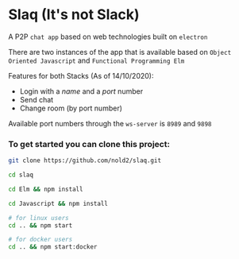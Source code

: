# Slaq (It's not Slack)

A P2P `chat app` based on web technologies built on `electron`

There are two instances of the app that is available based on `Object Oriented Javascript` and `Functional Programming Elm`

Features for both Stacks (As of 14/10/2020):
- Login with a *name* and a *port* number 
- Send chat
- Change room (by port number)

Available port numbers through the `ws-server` is `8989` and `9898`

### To get started you can clone this project:
```bash
git clone https://github.com/nold2/slaq.git

cd slaq

cd Elm && npm install 

cd Javascript && npm install 

# for linux users
cd .. && npm start 

# for docker users
cd .. && npm start:docker
```
